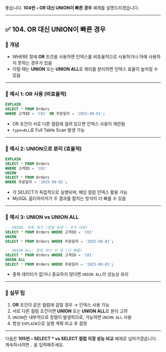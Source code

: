 좋습니다.
**104번 – OR 대신 UNION이 빠른 경우** 예제를 설명드리겠습니다.

---

## ✅ 104. OR 대신 UNION이 빠른 경우

### 📌 개념

* WHERE 절에 **OR** 조건을 사용하면 인덱스를 비효율적으로 사용하거나 아예 사용하지 못하는 경우가 있음
* 이럴 때는 **UNION** 또는 **UNION ALL**로 쿼리를 분리하면 인덱스 효율이 높아질 수 있음

---

### 📄 예시 1: OR 사용 (비효율적)

```sql
EXPLAIN
SELECT * FROM Orders
WHERE 고객ID = 'C01' OR 주문일자 = '2025-08-01';
```

* OR 조건이 서로 다른 컬럼에 걸려 있으면 인덱스 사용이 제한됨
* `type=ALL`로 Full Table Scan 발생 가능

---

### 📄 예시 2: UNION으로 분리 (효율적)

```sql
EXPLAIN
SELECT * FROM Orders
WHERE 고객ID = 'C01'
UNION
SELECT * FROM Orders
WHERE 주문일자 = '2025-08-01';
```

* 각 SELECT가 독립적으로 실행되며, 해당 컬럼 인덱스 활용 가능
* MySQL 옵티마이저가 두 결과를 합치는 방식이 더 빠를 수 있음

---

### 📄 예시 3: UNION vs UNION ALL

```sql
-- UNION: 중복 제거 (정렬 발생 → 추가 비용)
SELECT * FROM Orders WHERE 고객ID = 'C01'
UNION
SELECT * FROM Orders WHERE 주문일자 = '2025-08-01';

-- UNION ALL: 중복 제거 안 함 (더 빠름)
SELECT * FROM Orders WHERE 고객ID = 'C01'
UNION ALL
SELECT * FROM Orders WHERE 주문일자 = '2025-08-01';
```

* 중복 데이터가 없거나 중요하지 않다면 `UNION ALL`이 성능상 유리

---

### 🧠 실무 팁

1. **OR** 조건이 같은 컬럼에 걸릴 경우 → 인덱스 사용 가능
2. 서로 다른 컬럼 조건이면 **UNION** 또는 **UNION ALL**로 분리 고려
3. `UNION`은 내부적으로 정렬이 발생하므로, 가능하면 `UNION ALL` 사용
4. 항상 `EXPLAIN`으로 실행 계획 비교 후 결정

---

다음은 **105번 – SELECT \* vs SELECT 컬럼 지정 성능 비교** 예제로 넘어가겠습니다.
계속하시려면 `.` 을 입력해주세요.
